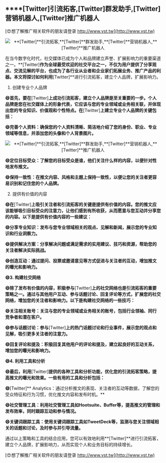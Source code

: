 ## ****[Twitter]**引流拓客,**[Twitter]**群发助手,**[Twitter]**营销机器人,**[Twitter]**推广机器人**

[😍想了解推广相关软件的朋友请登录 http://www.vst.tw](http://www.vst.tw)

 <center><img src="https://vst.tw/MP4/tuiguang/png/5.png" alt="**[Twitter]**引流拓客,**[Twitter]**群发助手,**[Twitter]**营销机器人,**[Twitter]**推广机器人"></center>

在当今数字化时代，社交媒体已成为个人和品牌建立声誉、扩展影响力的重要渠道之一。**[Twitter]**作为全球最受欢迎的社交平台之一，不仅为用户提供了分享观点、交流见解的平台，也成为了各行业从业者和企业家们拓展业务、推广产品的利器。本文将探讨如何利用**[Twitter]**进行引流拓客，建立个人品牌，扩展影响力。

1. 创建专业个人品牌

**😄首先，要在**[Twitter]**上成功引流拓客，建立个人品牌是至关重要的一步。个人品牌是您在社交媒体上的形象代表，它应该与您的专业领域或业务相关联，并体现出您的专业知识、价值观和个性特点。在**[Twitter]**上建立专业个人品牌的关键包括：**

**😄完善个人资料：确保您的个人资料清晰、简洁地介绍了您的身份、职业、专业领域等信息，并添加您的头像和个人背景图片。**

 <center><img src="https://vst.tw/MP4/tuiguang/png/6.png" alt="**[Twitter]**引流拓客,**[Twitter]**群发助手,**[Twitter]**营销机器人,**[Twitter]**推广机器人"></center>

**😄定位目标受众：了解您的目标受众是谁，他们关注什么样的内容，以便针对性地发布推文。**

**😄保持一致性：在推文内容、风格和主题上保持一致性，以便让您的关注者更容易识别和记住您的个人品牌。**

2. 提供有价值的内容

**😄在**[Twitter]**上吸引关注者和引流拓客的关键是提供有价值的内容。您的推文应该能够吸引目标受众的注意力，让他们感到有所收获，从而愿意与您互动并分享您的内容。以下是提供有价值内容的一些建议：**

**😄分享专业知识：发布与您专业领域相关的观点、见解和新闻，展示您的专业知识和行业洞察力。**

**😄提供解决方案：分享解决问题或满足需求的实用建议、技巧和资源，帮助您的关注者解决实际挑战。**

**😄创造互动：通过提问、投票或邀请意见等方式促进与关注者的互动，增加推文的曝光和影响力。**

**😄3. 构建社交网络**

**😄除了发布有价值的内容，积极参与**[Twitter]**上的社交网络也是引流拓客的重要策略之一。通过与其他用户互动、参与话题讨论、回复评论等方式，扩展您的社交网络，增加您的关注者和影响力。以下是构建社交网络的一些技巧：**

**😄关注相关账号：关注与您的专业领域或业务相关的账号，包括行业领袖、同行竞争者和潜在客户。**

**😄参与话题讨论：参与**[Twitter]**上的热门话题讨论和行业事件，展示您的观点和见解，吸引更多关注者的注意力。**

**😄回复评论和提及：积极回复其他用户的评论和提及，建立起良好的互动关系，增加您的曝光和影响力。**

**😄4. 利用工具和分析**

**😄最后，利用**[Twitter]**提供的各种工具和分析功能，优化您的引流拓客策略，提高推文的曝光和效果。一些有用的工具和分析包括：**

**😄**[Twitter]** Analytics：通过分析推文的表现、关注者的互动等数据，了解您的受众特征和行为习惯，优化推文内容和发布时机。**

**😄社交管理工具：利用社交管理工具如Hootsuite、Buffer等，提高推文的管理和发布效率，同时跟踪互动和参与情况。**

**😄关键词跟踪工具：使用关键词跟踪工具如TweetDeck等，监测与您关注领域相关的话题和讨论，及时参与并引导流量。**

通过以上策略和工具的结合应用，您可以有效地利用**[Twitter]**进行引流拓客，建立个人品牌，扩展影响力，从而实现个人和业务目标的持续增长。

[😍想了解推广相关软件的朋友请登录 http://www.vst.tw](http://www.vst.tw)



